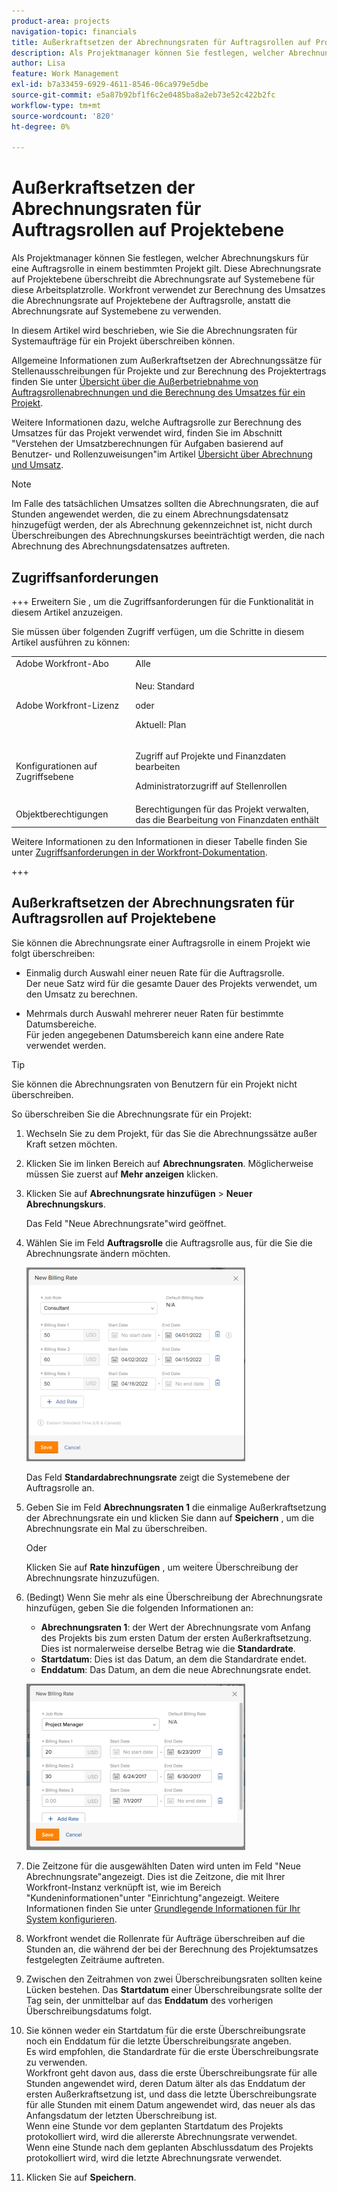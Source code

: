 ```yaml
---
product-area: projects
navigation-topic: financials
title: Außerkraftsetzen der Abrechnungsraten für Auftragsrollen auf Projektebene
description: Als Projektmanager können Sie festlegen, welcher Abrechnungskurs für eine Auftragsrolle in einem bestimmten Projekt gilt. Diese Abrechnungsrate auf Projektebene überschreibt die Abrechnungsrate auf Systemebene für diese Arbeitsplatzrolle. Workfront verwendet zur Berechnung des Umsatzes die Abrechnungsrate auf Projektebene der Auftragsrolle, anstatt die Abrechnungsrate auf Systemebene zu verwenden.
author: Lisa
feature: Work Management
exl-id: b7a33459-6929-4611-8546-06ca979e5dbe
source-git-commit: e5a87b92bf1f6c2e0485ba8a2eb73e52c422b2fc
workflow-type: tm+mt
source-wordcount: '820'
ht-degree: 0%

---
```


# Außerkraftsetzen der Abrechnungsraten für Auftragsrollen auf Projektebene

Als Projektmanager können Sie festlegen, welcher Abrechnungskurs für eine Auftragsrolle in einem bestimmten Projekt gilt. Diese Abrechnungsrate auf Projektebene überschreibt die Abrechnungsrate auf Systemebene für diese Arbeitsplatzrolle. Workfront verwendet zur Berechnung des Umsatzes die Abrechnungsrate auf Projektebene der Auftragsrolle, anstatt die Abrechnungsrate auf Systemebene zu verwenden.

In diesem Artikel wird beschrieben, wie Sie die Abrechnungsraten für Systemaufträge für ein Projekt überschreiben können.

Allgemeine Informationen zum Außerkraftsetzen der Abrechnungssätze für Stellenausschreibungen für Projekte und zur Berechnung des Projektertrags finden Sie unter [Übersicht über die Außerbetriebnahme von Auftragsrollenabrechnungen und die Berechnung des Umsatzes für ein Projekt](../../../manage-work/projects/project-finances/override-role-billing-rates-and-calculate-project-revenue.md).

Weitere Informationen dazu, welche Auftragsrolle zur Berechnung des Umsatzes für das Projekt verwendet wird, finden Sie im Abschnitt &quot;Verstehen der Umsatzberechnungen für Aufgaben basierend auf Benutzer- und Rollenzuweisungen&quot;im Artikel [Übersicht über Abrechnung und Umsatz](../../../manage-work/projects/project-finances/billing-and-revenue-overview.md).

>[!NOTE]
>
>Im Falle des tatsächlichen Umsatzes sollten die Abrechnungsraten, die auf Stunden angewendet werden, die zu einem Abrechnungsdatensatz hinzugefügt werden, der als Abrechnung gekennzeichnet ist, nicht durch Überschreibungen des Abrechnungskurses beeinträchtigt werden, die nach Abrechnung des Abrechnungsdatensatzes auftreten.

## Zugriffsanforderungen

+++ Erweitern Sie , um die Zugriffsanforderungen für die Funktionalität in diesem Artikel anzuzeigen.

Sie müssen über folgenden Zugriff verfügen, um die Schritte in diesem Artikel ausführen zu können:

<table style="table-layout:auto"> 
 <col> 
 <col> 
 <tbody> 
  <tr> 
   <td role="rowheader">Adobe Workfront-Abo</td> 
   <td>Alle</td> 
  </tr> 
  <tr> 
   <td role="rowheader">Adobe Workfront-Lizenz</td> 
   <td>
   <p>Neu: Standard</p>
   <p>oder</p>
   <p>Aktuell: Plan</p></td> 
  </tr> 
  <tr> 
   <td role="rowheader">Konfigurationen auf Zugriffsebene</td> 
   <td> <p>Zugriff auf Projekte und Finanzdaten bearbeiten</p> <p>Administratorzugriff auf Stellenrollen</p></td> 
  </tr> 
  <tr> 
   <td role="rowheader">Objektberechtigungen</td> 
   <td>Berechtigungen für das Projekt verwalten, das die Bearbeitung von Finanzdaten enthält </td> 
  </tr> 
 </tbody> 
</table>

Weitere Informationen zu den Informationen in dieser Tabelle finden Sie unter [Zugriffsanforderungen in der Workfront-Dokumentation](/help/quicksilver/administration-and-setup/add-users/access-levels-and-object-permissions/access-level-requirements-in-documentation.md).

+++

## Außerkraftsetzen der Abrechnungsraten für Auftragsrollen auf Projektebene

Sie können die Abrechnungsrate einer Auftragsrolle in einem Projekt wie folgt überschreiben:

* Einmalig durch Auswahl einer neuen Rate für die Auftragsrolle.\
  Der neue Satz wird für die gesamte Dauer des Projekts verwendet, um den Umsatz zu berechnen.

* Mehrmals durch Auswahl mehrerer neuer Raten für bestimmte Datumsbereiche.\
  Für jeden angegebenen Datumsbereich kann eine andere Rate verwendet werden.

>[!TIP]
>
>Sie können die Abrechnungsraten von Benutzern für ein Projekt nicht überschreiben.

So überschreiben Sie die Abrechnungsrate für ein Projekt:

1. Wechseln Sie zu dem Projekt, für das Sie die Abrechnungssätze außer Kraft setzen möchten.
1. Klicken Sie im linken Bereich auf **Abrechnungsraten**. Möglicherweise müssen Sie zuerst auf **Mehr anzeigen** klicken.
1. Klicken Sie auf **Abrechnungsrate hinzufügen** > **Neuer Abrechnungskurs**.

   Das Feld &quot;Neue Abrechnungsrate&quot;wird geöffnet.

1. Wählen Sie im Feld **Auftragsrolle** die Auftragsrolle aus, für die Sie die Abrechnungsrate ändern möchten.

   ![](assets/override-billing-rate-on-project-nwe-350x310.png)

   Das Feld **Standardabrechnungsrate** zeigt die Systemebene der Auftragsrolle an.

1. Geben Sie im Feld **Abrechnungsraten 1** die einmalige Außerkraftsetzung der Abrechnungsrate ein und klicken Sie dann auf **Speichern** , um die Abrechnungsrate ein Mal zu überschreiben.

   Oder

   Klicken Sie auf **Rate hinzufügen** , um weitere Überschreibung der Abrechnungsrate hinzuzufügen.

1. (Bedingt) Wenn Sie mehr als eine Überschreibung der Abrechnungsrate hinzufügen, geben Sie die folgenden Informationen an:

   * **Abrechnungsraten 1**: der Wert der Abrechnungsrate vom Anfang des Projekts bis zum ersten Datum der ersten Außerkraftsetzung. Dies ist normalerweise derselbe Betrag wie die **Standardrate**.
   * **Startdatum**: Dies ist das Datum, an dem die Standardrate endet.
   * **Enddatum**: Das Datum, an dem die neue Abrechnungsrate endet.

   ![new_billing_rate_with_Adjustment_dates.png](assets/new-billing-rate-with-adjustment-dates-350x266.png)

1. Die Zeitzone für die ausgewählten Daten wird unten im Feld &quot;Neue Abrechnungsrate&quot;angezeigt. Dies ist die Zeitzone, die mit Ihrer Workfront-Instanz verknüpft ist, wie im Bereich &quot;Kundeninformationen&quot;unter &quot;Einrichtung&quot;angezeigt. Weitere Informationen finden Sie unter [Grundlegende Informationen für Ihr System konfigurieren](../../../administration-and-setup/get-started-wf-administration/configure-basic-info.md).
1. Workfront wendet die Rollenrate für Aufträge überschreiben auf die Stunden an, die während der bei der Berechnung des Projektumsatzes festgelegten Zeiträume auftreten.
1. Zwischen den Zeitrahmen von zwei Überschreibungsraten sollten keine Lücken bestehen. Das **Startdatum** einer Überschreibungsrate sollte der Tag sein, der unmittelbar auf das **Enddatum** des vorherigen Überschreibungsdatums folgt.

1. Sie können weder ein Startdatum für die erste Überschreibungsrate noch ein Enddatum für die letzte Überschreibungsrate angeben.\
   Es wird empfohlen, die Standardrate für die erste Überschreibungsrate zu verwenden.\
   Workfront geht davon aus, dass die erste Überschreibungsrate für alle Stunden angewendet wird, deren Datum älter als das Enddatum der ersten Außerkraftsetzung ist, und dass die letzte Überschreibungsrate für alle Stunden mit einem Datum angewendet wird, das neuer als das Anfangsdatum der letzten Überschreibung ist.\
   Wenn eine Stunde vor dem geplanten Startdatum des Projekts protokolliert wird, wird die allererste Abrechnungsrate verwendet.\
   Wenn eine Stunde nach dem geplanten Abschlussdatum des Projekts protokolliert wird, wird die letzte Abrechnungsrate verwendet.

1. Klicken Sie auf **Speichern**.
